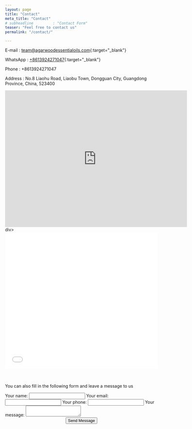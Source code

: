 ```yaml
---
layout: page
title: "Contact"
meta_title: "Contact"
# subheadline         : "Contact Form"
teaser: "Feel free to contact us"
permalink: "/contact/"

---
```

E-mail : [team@agarwoodessentialoils.com](mailto:team@agarwoodessentialoils.com){:target="_blank"}

WhatsApp : [+8613924271047](https://wa.me/8613924271047){:target="_blank"}

Phone : +8613924271047

Address : No.8 Liaohu Road, Liaobu Town, Dongguan City, Guangdong Province, China, 523400
<!-- google map 开始-->
<div>
<iframe src="https://www.google.com/maps/embed?pb=!1m18!1m12!1m3!1d3673.2180497938157!2d113.89679431535372!3d22.979007923720292!2m3!1f0!2f0!3f0!3m2!1i1024!2i768!4f13.1!3m3!1m2!1s0x34039d98c14dbc11%3A0xe95a6af9eb92e98a!2sLiaohu%20Road!5e0!3m2!1sen!2s!4v1651379913347!5m2!1sen!2s" width="600" height="450" style="border:0;" allowfullscreen="" loading="lazy" referrerpolicy="no-referrer-when-downgrade"></iframe>
div>
<div>
  <iframe width="100%" height="450px" frameborder="0" scrolling="no" marginheight="0" marginwidth="0" src="[{{ site.google_map }}](https://www.google.com/maps/embed?pb=!1m18!1m12!1m3!1d3673.2180497938157!2d113.89679431535372!3d22.979007923720292!2m3!1f0!2f0!3f0!3m2!1i1024!2i768!4f13.1!3m3!1m2!1s0x34039d98c14dbc11%3A0xe95a6af9eb92e98a!2sLiaohu%20Road!5e0!3m2!1sen!2s!4v1651379913347!5m2!1sen!2s)"></iframe>
  <br />
</div>

<!-- google map 结束-->

<br><br>
You can also fill in the following form and leave a message to us

<!-- modify this form HTML and place wherever you want your form -->
<form
  action="https://formspree.io/f/xknyqrvq"
  method="POST"
>
  <label>
    Your name:
    <input type="text" name="name">
  </label>
   <label>
    Your email:
    <input type="email" name="email">
  </label>
  <label>
    Your phone:
    <input type="tel" name="phone">
  </label>   
  <label>
    Your message:
    <textarea name="message"></textarea>
  </label>
  <!-- your other form fields go here -->
  <center><button type="submit">Send Message</button></center>
</form>

<!-- <div id="wufoo-zr01gft16qjm0z"> Fill out my <a href="https://weegier.wufoo.com/forms/zr01gft16qjm0z">online form</a>. </div> <script type="text/javascript"> var zr01gft16qjm0z; (function(d, t) { var s = d.createElement(t), options = { 'userName':'weegier', 'formHash':'zr01gft16qjm0z', 'autoResize':true, 'height':'863', 'async':true, 'host':'wufoo.com', 'header':'show', 'ssl':true }; s.src = ('https:' == d.location.protocol ?'https://':'http://') + 'secure.wufoo.com/scripts/embed/form.js'; s.onload = s.onreadystatechange = function() { var rs = this.readyState; if (rs) if (rs != 'complete') if (rs != 'loaded') return; try { zr01gft16qjm0z = new WufooForm(); zr01gft16qjm0z.initialize(options); zr01gft16qjm0z.display(); } catch (e) { } }; var scr = d.getElementsByTagName(t)[0], par = scr.parentNode; par.insertBefore(s, scr); })(document, 'script'); </script> -->


<!-- Contact -->
<!-- <section class="page-section" id="{{ site.data.sitetext[site.locale].contact.section | default: "contact" }}">
  <div class="container">
    <div class="row">
      <div class="col-lg-12 text-center">
        <h2 class="section-heading text-uppercase">
          {{ site.data.sitetext[site.locale].contact.title | markdownify | default: Contact Us }}</h2>
        <h3 class="section-subheading text-muted">{{ site.data.sitetext[site.locale].contact.text | default: "" }}</h3>
      </div>
    </div>
    <div class="row">
      <div class="col-lg-12">
        <form id="contactForm"
          action="https://formspree.io/f/xknyqrvq"
          novalidate="novalidate" method="POST">
          <!--name="sentMessage"-->
<!--           <div class="row">
            <div class="col-md-6">
              <div class="form-group">
                <input name="name" class="form-control" id="name" type="text"
                  placeholder="{{ site.data.sitetext[site.locale].contact.name | default: "Name*" }}"
                  required="required" data-validation-required-message="{{ site.data.sitetext[site.locale].contact.name-validation | default: "Please enter your name." }}">
                <p class="help-block text-danger"></p>
              </div>
              <div class="form-group">
                <input name="_replyto" class="form-control" id="email" type="email"
                  placeholder="{{ site.data.sitetext[site.locale].contact.email | default: "Email*" }}"
                  required="required" data-validation-required-message="{{ site.data.sitetext[site.locale].contact.email-validation | default: "Please enter your email address." }}">
                <p class="help-block text-danger"></p>
              </div>
              <div class="form-group">
                <input name="phone" class="form-control" id="phone" type="tel"
                  placeholder="{{ site.data.sitetext[site.locale].contact.phone | default: "Phone Number*" }}"
                  required="required" data-validation-required-message="{{ site.data.sitetext[site.locale].contact.phone-validation | default: "Please enter your phone number." }}">
                <p class="help-block text-danger"></p>
              </div>
            </div>
            <div class="col-md-6">
              <div class="form-group">
                <textarea name="message" class="form-control" id="message"
                  placeholder="{{ site.data.sitetext[site.locale].contact.message | default: "Message*" }}"
                  required="required" data-validation-required-message="{{ site.data.sitetext[site.locale].contact.message-validation | default: "Please enter a message." }}">
                </textarea>
                <p class="help-block text-danger"></p>
              </div>
            </div>
            <input type="hidden" name="_subject" id="email-subject"
              value="{{ site.data.sitetext[site.locale].contact.subject | default: "Contact Form Submission" }}">
            <div class="clearfix"></div>
            <div class="col-lg-12 text-center">
              <div id="success"></div>
              <button id="sendMessageButton" class="btn btn-primary btn-xl text-uppercase"
                type="submit">{{ site.data.sitetext[site.locale].contact.submit | default: "Send Message" }}</button>
            </div>
            <input type="text" name="_gotcha" style="display:none">
            <input type="hidden" name="_next" value="#" />
          </div>
        </form>
      </div>
    </div>
  </div>
</section>  

-->



<!-- End Contact -->

<!-- 
<form id="fs-frm" name="registration-form" accept-charset="utf-8" action="https://formspree.io/f/xknyqrvq" method="post">
  <fieldset id="fs-frm-inputs">
    <label for="full-name">Full Name</label>
    <input type="text" name="name" id="full-name" placeholder="First and Last" required="">
    <label for="email-address">Email Address</label>
    <input type="email" name="_replyto" id="email-address" placeholder="email@domain.tld" required="">
    <label for="street-address">Street Address</label>
    <input type="text" name="street" id="street-address" placeholder="Street" required="">
    <fieldset class="locale">
      <legend>Locale</legend>
      <input type="text" name="city" placeholder="City" required="">
      <select name="state" required="">
        <option value="" selected="" disabled="">State</option>
      	<option value="AL">Alabama</option>
      	<option value="AK">Alaska</option>
      	<option value="AZ">Arizona</option>
      	<option value="AR">Arkansas</option>
      	<option value="CA">California</option>
      	<option value="CO">Colorado</option>
      	<option value="CT">Connecticut</option>
      	<option value="DE">Delaware</option>
      	<option value="DC">District Of Columbia</option>
      	<option value="FL">Florida</option>
      	<option value="GA">Georgia</option>
      	<option value="HI">Hawaii</option>
      	<option value="ID">Idaho</option>
      	<option value="IL">Illinois</option>
      	<option value="IN">Indiana</option>
      	<option value="IA">Iowa</option>
      	<option value="KS">Kansas</option>
      	<option value="KY">Kentucky</option>
      	<option value="LA">Louisiana</option>
      	<option value="ME">Maine</option>
      	<option value="MD">Maryland</option>
      	<option value="MA">Massachusetts</option>
      	<option value="MI">Michigan</option>
      	<option value="MN">Minnesota</option>
      	<option value="MS">Mississippi</option>
      	<option value="MO">Missouri</option>
      	<option value="MT">Montana</option>
      	<option value="NE">Nebraska</option>
      	<option value="NV">Nevada</option>
      	<option value="NH">New Hampshire</option>
      	<option value="NJ">New Jersey</option>
      	<option value="NM">New Mexico</option>
      	<option value="NY">New York</option>
      	<option value="NC">North Carolina</option>
      	<option value="ND">North Dakota</option>
      	<option value="OH">Ohio</option>
      	<option value="OK">Oklahoma</option>
      	<option value="OR">Oregon</option>
      	<option value="PA">Pennsylvania</option>
      	<option value="RI">Rhode Island</option>
      	<option value="SC">South Carolina</option>
      	<option value="SD">South Dakota</option>
      	<option value="TN">Tennessee</option>
      	<option value="TX">Texas</option>
      	<option value="UT">Utah</option>
      	<option value="VT">Vermont</option>
      	<option value="VA">Virginia</option>
      	<option value="WA">Washington</option>
      	<option value="WV">West Virginia</option>
      	<option value="WI">Wisconsin</option>
      	<option value="WY">Wyoming</option>
      </select>
      <input type="text" name="postal-code" placeholder="12345" required="">
    </fieldset>
    <label for="note">Note</label>
    <textarea rows="2" name="note" id="note" placeholder="Include any additional information"></textarea>
    <input type="hidden" name="_subject" id="email-subject" value="Registration Form Submission">
  </fieldset>
  <input type="submit" value="Register">
</form> 
-->